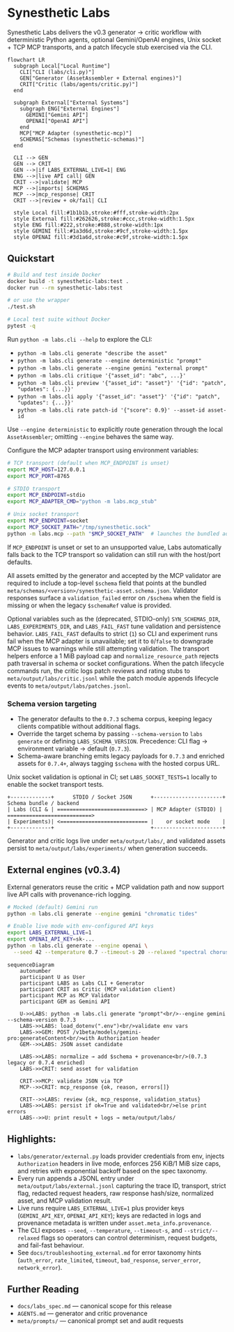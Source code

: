 # Synesthetic Labs

Synesthetic Labs delivers the v0.3 generator → critic workflow with deterministic Python agents, optional Gemini/OpenAI engines, Unix socket + TCP MCP transports, and a patch lifecycle stub exercised via the CLI.

```mermaid
flowchart LR
  subgraph Local["Local Runtime"]
    CLI["CLI (labs/cli.py)"]
    GEN["Generator (AssetAssembler + External engines)"]
    CRIT["Critic (labs/agents/critic.py)"]
  end

  subgraph External["External Systems"]
    subgraph ENG["External Engines"]
      GEMINI["Gemini API"]
      OPENAI["OpenAI API"]
    end
    MCP["MCP Adapter (synesthetic-mcp)"]
    SCHEMAS["Schemas (synesthetic-schemas)"]
  end

  CLI --> GEN
  GEN --> CRIT
  GEN -->|if LABS_EXTERNAL_LIVE=1| ENG
  ENG -->|live API call| GEN
  CRIT -->|validate| MCP
  MCP -->|imports| SCHEMAS
  MCP -->|mcp_response| CRIT
  CRIT -->|review + ok/fail| CLI

  style Local fill:#1b1b1b,stroke:#fff,stroke-width:2px
  style External fill:#262626,stroke:#ccc,stroke-width:1.5px
  style ENG fill:#222,stroke:#888,stroke-width:1px
  style GEMINI fill:#1a3d6d,stroke:#9cf,stroke-width:1.5px
  style OPENAI fill:#3d1a6d,stroke:#c9f,stroke-width:1.5px
```

## Quickstart

```bash
# Build and test inside Docker
docker build -t synesthetic-labs:test .
docker run --rm synesthetic-labs:test

# or use the wrapper
./test.sh

# Local test suite without Docker
pytest -q
```

Run `python -m labs.cli --help` to explore the CLI:

* `python -m labs.cli generate "describe the asset"`
* `python -m labs.cli generate --engine deterministic "prompt"`
* `python -m labs.cli generate --engine gemini "external prompt"`
* `python -m labs.cli critique '{"asset_id": "abc", ...}'`
* `python -m labs.cli preview '{"asset_id": "asset"}' '{"id": "patch", "updates": {...}}'`
* `python -m labs.cli apply '{"asset_id": "asset"}' '{"id": "patch", "updates": {...}}'`
* `python -m labs.cli rate patch-id '{"score": 0.9}' --asset-id asset-id`

Use `--engine deterministic` to explicitly route generation through the local `AssetAssembler`; omitting `--engine` behaves the same way.

Configure the MCP adapter transport using environment variables:

```bash
# TCP transport (default when MCP_ENDPOINT is unset)
export MCP_HOST=127.0.0.1
export MCP_PORT=8765

# STDIO transport
export MCP_ENDPOINT=stdio
export MCP_ADAPTER_CMD="python -m labs.mcp_stub"

# Unix socket transport
export MCP_ENDPOINT=socket
export MCP_SOCKET_PATH="/tmp/synesthetic.sock"
python -m labs.mcp --path "$MCP_SOCKET_PATH"  # launches the bundled adapter once
```

If `MCP_ENDPOINT` is unset or set to an unsupported value, Labs automatically falls back to the TCP transport so validation can still run with the host/port defaults.

All assets emitted by the generator and accepted by the MCP validator are
required to include a top-level `$schema` field that points at the bundled
`meta/schemas/<version>/synesthetic-asset.schema.json`. Validator responses surface a
`validation_failed` error on `/$schema` when the field is missing or when the
legacy `$schemaRef` value is provided.

Optional variables such as the (deprecated, STDIO-only) `SYN_SCHEMAS_DIR`,
`LABS_EXPERIMENTS_DIR`, and `LABS_FAIL_FAST` tune validation and persistence
behavior. `LABS_FAIL_FAST`
defaults to strict (`1`) so CLI and experiment runs fail when the MCP adapter
is unavailable; set it to `0`/`false` to downgrade MCP issues to warnings while
still attempting validation. The transport helpers enforce a 1 MiB payload cap and
`normalize_resource_path` rejects path traversal in schema or socket
configurations. When the patch lifecycle commands run, the critic logs patch
reviews and rating stubs to `meta/output/labs/critic.jsonl` while the patch
module appends lifecycle events to `meta/output/labs/patches.jsonl`.

### Schema version targeting

- The generator defaults to the `0.7.3` schema corpus, keeping legacy clients
  compatible without additional flags.
- Override the target schema by passing `--schema-version` to `labs generate`
  or defining `LABS_SCHEMA_VERSION`. Precedence: CLI flag → environment variable
  → default (`0.7.3`).
- Schema-aware branching emits legacy payloads for `0.7.3` and enriched assets
  for `0.7.4+`, always tagging `$schema` with the hosted corpus URL.

Unix socket validation is optional in CI; set `LABS_SOCKET_TESTS=1` locally to
enable the socket transport tests.

```text
+-------------+      STDIO / Socket JSON      +----------------------+      Schema bundle / backend
| Labs (CLI & | ============================> | MCP Adapter (STDIO) | ===========================>
| Experiments)| <============================ |    or socket mode    |
+-------------+                               +----------------------+
```

Generator and critic logs live under `meta/output/labs/`, and validated assets
persist to `meta/output/labs/experiments/` when generation succeeds.

## External engines (v0.3.4)

External generators reuse the critic + MCP validation path and now support live API calls with provenance-rich logging.

```bash
# Mocked (default) Gemini run
python -m labs.cli generate --engine gemini "chromatic tides"

# Enable live mode with env-configured API keys
export LABS_EXTERNAL_LIVE=1
export OPENAI_API_KEY=sk-...
python -m labs.cli generate --engine openai \
  --seed 42 --temperature 0.7 --timeout-s 20 --relaxed "spectral chorus"
```

```mermaid
sequenceDiagram
    autonumber
    participant U as User
    participant LABS as Labs CLI + Generator
    participant CRIT as Critic (MCP validation client)
    participant MCP as MCP Validator
    participant GEM as Gemini API

    U->>LABS: python -m labs.cli generate "prompt"<br/>--engine gemini --schema-version 0.7.3
    LABS->>LABS: load_dotenv(".env")<br/>validate env vars
    LABS->>GEM: POST /v1beta/models/gemini-pro:generateContent<br/>with Authorization header
    GEM-->>LABS: JSON asset candidate

    LABS->>LABS: normalize → add $schema + provenance<br/>(0.7.3 legacy or 0.7.4 enriched)
    LABS->>CRIT: send asset for validation

    CRIT->>MCP: validate JSON via TCP
    MCP-->>CRIT: mcp_response {ok, reason, errors[]}

    CRIT-->>LABS: review {ok, mcp_response, validation_status}
    LABS->>LABS: persist if ok=True and validated<br/>else print errors
    LABS-->>U: print result + logs → meta/output/labs/
```



## Highlights:

- `labs/generator/external.py` loads provider credentials from env, injects `Authorization` headers in live mode, enforces 256 KiB/1 MiB size caps, and retries with exponential backoff based on the spec taxonomy.
- Every run appends a JSONL entry under `meta/output/labs/external.jsonl` capturing the trace ID, transport, strict flag, redacted request headers, raw response hash/size, normalized asset, and MCP validation result.
- Live runs require `LABS_EXTERNAL_LIVE=1` plus provider keys (`GEMINI_API_KEY`, `OPENAI_API_KEY`); keys are redacted in logs and provenance metadata is written under `asset.meta_info.provenance`.
- The CLI exposes `--seed`, `--temperature`, `--timeout-s`, and `--strict/--relaxed` flags so operators can control determinism, request budgets, and fail-fast behaviour.
- See `docs/troubleshooting_external.md` for error taxonomy hints (`auth_error`, `rate_limited`, `timeout`, `bad_response`, `server_error`, `network_error`).



## Further Reading

* `docs/labs_spec.md` — canonical scope for this release
* `AGENTS.md` — generator and critic provenance
* `meta/prompts/` — canonical prompt set and audit requests
